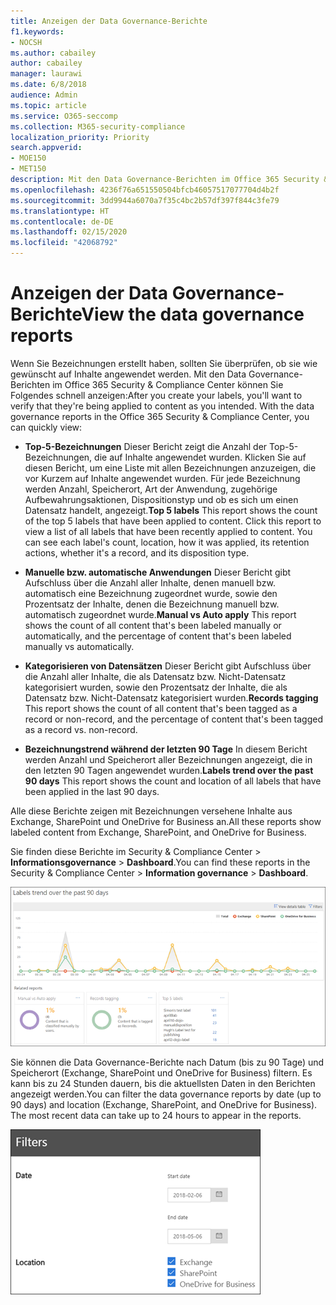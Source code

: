 ```yaml
---
title: Anzeigen der Data Governance-Berichte
f1.keywords:
- NOCSH
ms.author: cabailey
author: cabailey
manager: laurawi
ms.date: 6/8/2018
audience: Admin
ms.topic: article
ms.service: O365-seccomp
ms.collection: M365-security-compliance
localization_priority: Priority
search.appverid:
- MOE150
- MET150
description: Mit den Data Governance-Berichten im Office 365 Security &amp; Compliance Center können Sie schnell anzeigen, ob Ihre Bezeichnungen wie gewünscht auf Inhalte angewendet werden.
ms.openlocfilehash: 4236f76a651550504bfcb46057517077704d4b2f
ms.sourcegitcommit: 3dd9944a6070a7f35c4bc2b57df397f844c3fe79
ms.translationtype: HT
ms.contentlocale: de-DE
ms.lasthandoff: 02/15/2020
ms.locfileid: "42068792"
---
```

# <a name="view-the-data-governance-reports"></a><span data-ttu-id="75963-103">Anzeigen der Data Governance-Berichte</span><span class="sxs-lookup"><span data-stu-id="75963-103">View the data governance reports</span></span>

<span data-ttu-id="75963-p101">Wenn Sie Bezeichnungen erstellt haben, sollten Sie überprüfen, ob sie wie gewünscht auf Inhalte angewendet werden. Mit den Data Governance-Berichten im Office 365 Security &amp; Compliance Center können Sie Folgendes schnell anzeigen:</span><span class="sxs-lookup"><span data-stu-id="75963-p101">After you create your labels, you'll want to verify that they're being applied to content as you intended. With the data governance reports in the Office 365 Security &amp; Compliance Center, you can quickly view:</span></span>
  
- <span data-ttu-id="75963-p102">**Top-5-Bezeichnungen** Dieser Bericht zeigt die Anzahl der Top-5-Bezeichnungen, die auf Inhalte angewendet wurden. Klicken Sie auf diesen Bericht, um eine Liste mit allen Bezeichnungen anzuzeigen, die vor Kurzem auf Inhalte angewendet wurden. Für jede Bezeichnung werden Anzahl, Speicherort, Art der Anwendung, zugehörige Aufbewahrungsaktionen, Dispositionstyp und ob es sich um einen Datensatz handelt, angezeigt.</span><span class="sxs-lookup"><span data-stu-id="75963-p102">**Top 5 labels** This report shows the count of the top 5 labels that have been applied to content. Click this report to view a list of all labels that have been recently applied to content. You can see each label's count, location, how it was applied, its retention actions, whether it's a record, and its disposition type.</span></span> 
    
- <span data-ttu-id="75963-109">**Manuelle bzw. automatische Anwendungen** Dieser Bericht gibt Aufschluss über die Anzahl aller Inhalte, denen manuell bzw. automatisch eine Bezeichnung zugeordnet wurde, sowie den Prozentsatz der Inhalte, denen die Bezeichnung manuell bzw. automatisch zugeordnet wurde.</span><span class="sxs-lookup"><span data-stu-id="75963-109">**Manual vs Auto apply** This report shows the count of all content that's been labeled manually or automatically, and the percentage of content that's been labeled manually vs automatically.</span></span> 
    
- <span data-ttu-id="75963-110">**Kategorisieren von Datensätzen** Dieser Bericht gibt Aufschluss über die Anzahl aller Inhalte, die als Datensatz bzw. Nicht-Datensatz kategorisiert wurden, sowie den Prozentsatz der Inhalte, die als Datensatz bzw. Nicht-Datensatz kategorisiert wurden.</span><span class="sxs-lookup"><span data-stu-id="75963-110">**Records tagging** This report shows the count of all content that's been tagged as a record or non-record, and the percentage of content that's been tagged as a record vs. non-record.</span></span> 
    
- <span data-ttu-id="75963-111">**Bezeichnungstrend während der letzten 90 Tage** In diesem Bericht werden Anzahl und Speicherort aller Bezeichnungen angezeigt, die in den letzten 90 Tagen angewendet wurden.</span><span class="sxs-lookup"><span data-stu-id="75963-111">**Labels trend over the past 90 days** This report shows the count and location of all labels that have been applied in the last 90 days.</span></span> 
    
<span data-ttu-id="75963-112">Alle diese Berichte zeigen mit Bezeichnungen versehene Inhalte aus Exchange, SharePoint und OneDrive for Business an.</span><span class="sxs-lookup"><span data-stu-id="75963-112">All these reports show labeled content from Exchange, SharePoint, and OneDrive for Business.</span></span>
  
<span data-ttu-id="75963-113">Sie finden diese Berichte im Security &amp; Compliance Center \> **Informationsgovernance** \> **Dashboard**.</span><span class="sxs-lookup"><span data-stu-id="75963-113">You can find these reports in the Security &amp; Compliance Center \> **Information governance** \> **Dashboard**.</span></span>
  
![Diagramm mit Bezeichnungstrends der letzten 90 Tage](../media/0cc06c18-d3b1-4984-8374-47655fb38dd2.png)
  
<span data-ttu-id="75963-p103">Sie können die Data Governance-Berichte nach Datum (bis zu 90 Tage) und Speicherort (Exchange, SharePoint und OneDrive for Business) filtern. Es kann bis zu 24 Stunden dauern, bis die aktuellsten Daten in den Berichten angezeigt werden.</span><span class="sxs-lookup"><span data-stu-id="75963-p103">You can filter the data governance reports by date (up to 90 days) and location (Exchange, SharePoint, and OneDrive for Business). The most recent data can take up to 24 hours to appear in the reports.</span></span>
  
![Filter für Data Governance-Berichte](../media/77e60284-edf3-42d7-aee7-f72b2568f722.png)
  

